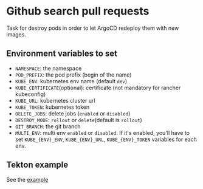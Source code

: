 # Github search pull requests

Task for destroy pods in order to let ArgoCD redeploy them with new images.

## Environment variables to set

* `NAMESPACE`: the namespace
* `POD_PREFIX`: the pod prefix (begin of the name)
* `KUBE_ENV`: kubernetes env name (default `dev`)
* `KUBE_CERTIFICATE`(optional): certificate (not mandatory for rancher kubeconfig) 
* `KUBE_URL`: kubernetes cluster url
* `KUBE_TOKEN`: kubernetes token
* `DELETE_JOBS`: delete jobs (`enabled` or `disabled`)
* `DESTROY_MODE`: `rollout` or `delete`(default is `rollout`)
* `GIT_BRANCH`: the git branch
* `MULTI_ENV`: multi env `enabled` or `disabled`. If it's enabled, you'll have to set `KUBE_{ENV}_ENV`, `KUBE_{ENV}_URL`, `KUBE_{ENV}_TOKEN` variables for each env.

## Tekton example

See the [example](./destroy-pods.yaml)
